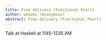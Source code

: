 ```yaml
---
title: Free delivery (Functional Pearl)
author: whoami (Anonymous)
abstract: Free delivery (Functional Pearl)
---
```


Talk at Haskell at 1145-1235 AM
